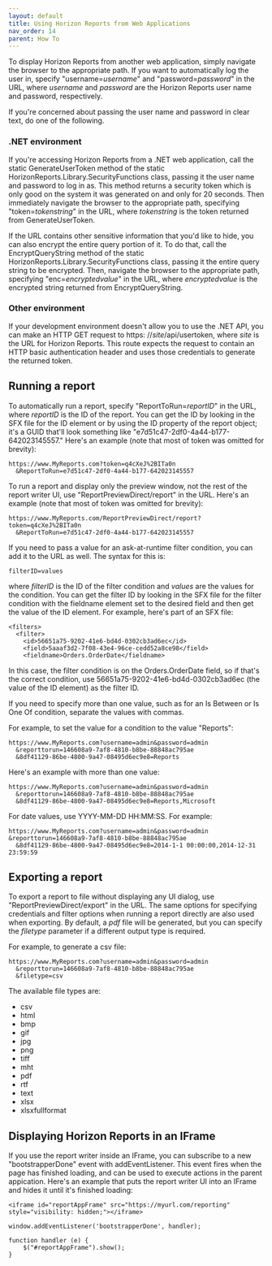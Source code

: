 ```yaml
---
layout: default
title: Using Horizon Reports from Web Applications
nav_order: 14
parent: How To
---
```


To display Horizon Reports from another web application, simply navigate the browser to the appropriate path. If you want to automatically log the user in, specify "username=*username*" and "password=*password*" in the URL, where *username* and *password* are the Horizon Reports user name and password, respectively.

If you're concerned about passing the user name and password in clear text, do one of the following.

### .NET environment

If you're accessing Horizon Reports from a .NET web application, call the static GenerateUserToken method of the static HorizonReports.Library.SecurityFunctions class, passing it the user name and password to log in as. This method returns a security token which is only good on the system it was generated on and only for 20 seconds. Then immediately navigate the browser to the appropriate path, specifying "token=*tokenstring*" in the URL, where *tokenstring* is the token returned from GenerateUserToken.

If the URL contains other sensitive information that you'd like to hide, you can also encrypt the entire query portion of it. To do that, call the EncryptQueryString method of the static HorizonReports.Library.SecurityFunctions class, passing it the entire query string to be encrypted. Then, navigate the browser to the appropriate path, specifying "enc=*encryptedvalue*" in the URL, where *encryptedvalue* is the encrypted string returned from EncryptQueryString.

### Other environment

If your development environment doesn't allow you to use the .NET API, you can make an HTTP GET request to https: //*site*/api/usertoken, where *site* is the URL for Horizon Reports. This route expects the request to contain an HTTP basic authentication header and uses those credentials to generate the returned token.

## Running a report
To automatically run a report, specify "ReportToRun=*reportID*" in the URL, where *reportID* is the ID of the report. You can get the ID by looking in the SFX file for the ID element or by using the ID property of the report object; it's a GUID that'll look something like "e7d51c47-2df0-4a44-b177-642023145557." Here's an example (note that most of token was omitted for brevity):

    https://www.MyReports.com?token=q4cXeJ%2BITa0n
      &ReportToRun=e7d51c47-2df0-4a44-b177-642023145557

To run a report and display only the preview window, not the rest of the report writer UI, use "ReportPreviewDirect/report" in the URL. Here's an example (note that most of token was omitted for brevity):

    https://www.MyReports.com/ReportPreviewDirect/report?token=q4cXeJ%2BITa0n
      &ReportToRun=e7d51c47-2df0-4a44-b177-642023145557

If you need to pass a value for an ask-at-runtime filter condition, you can add it to the URL as well. The syntax for this is:

    filterID=values

where *filterID* is the ID of the filter condition and *values* are the values for the condition. You can get the filter ID by looking in the SFX file for the filter condition with the fieldname element set to the desired field and then get the value of the ID element. For example, here's part of an SFX file:

    <filters>
      <filter>
        <id>56651a75-9202-41e6-bd4d-0302cb3ad6ec</id>
        <field>5aaaf3d2-7f08-43e4-96ce-cedd52a8ce98</field>
        <fieldname>Orders.OrderDate</fieldname>

In this case, the filter condition is on the Orders.OrderDate field, so if that's the correct condition, use 56651a75-9202-41e6-bd4d-0302cb3ad6ec (the value of the ID element) as the filter ID.

If you need to specify more than one value, such as for an Is Between or Is One Of condition, separate the values with commas.

For example, to set the value for a condition to the value "Reports":

    https://www.MyReports.com?username=admin&password=admin
      &reporttorun=146608a9-7af8-4810-b8be-88848ac795ae
      &8df41129-86be-4800-9a47-08495d6ec9e8=Reports

Here's an example with more than one value:

    https://www.MyReports.com?username=admin&password=admin
      &reporttorun=146608a9-7af8-4810-b8be-88848ac795ae
      &8df41129-86be-4800-9a47-08495d6ec9e8=Reports,Microsoft

For date values, use YYYY-MM-DD HH:MM:SS. For example:

    https://www.MyReports.com?username=admin&password=admin
    &reporttorun=146608a9-7af8-4810-b8be-88848ac795ae
      &8df41129-86be-4800-9a47-08495d6ec9e8=2014-1-1 00:00:00,2014-12-31 23:59:59
	  
## Exporting a report

To export a report to file without displaying any UI dialog, use "ReportPreviewDirect/export" in the URL. The same options for specifying credentials and filter options when running a report directly are also used when exporting. By default, a *pdf* file will be generated, but you can specify the *filetype* parameter if a different output type is required.

For example, to generate a csv file:

    https://www.MyReports.com?username=admin&password=admin
      &reporttorun=146608a9-7af8-4810-b8be-88848ac795ae
      &filetype=csv

The available file types are:

* csv
* html
* bmp
* gif
* jpg
* png
* tiff
* mht
* pdf
* rtf
* text
* xlsx
* xlsxfullformat

## Displaying Horizon Reports in an IFrame
If you use the report writer inside an IFrame, you can subscribe to a new "bootstrapperDone" event with addEventListener. This event fires when the page has finished loading, and can be used to execute actions in the parent appication. Here's an example that puts the report writer UI into an IFrame and hides it until it's finished loading:

    <iframe id="reportAppFrame" src="https://myurl.com/reporting" style="visibility: hidden;"></iframe>

    window.addEventListener('bootstrapperDone', handler);

    function handler (e) {
    	$("#reportAppFrame").show();
    }
